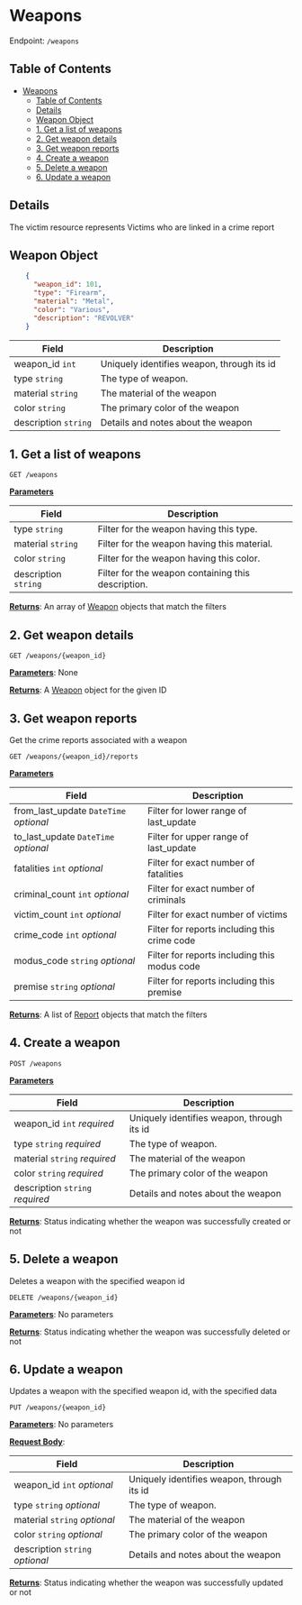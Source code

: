 # Weapons
Endpoint: `/weapons`

## Table of Contents

- [Weapons](#weapons)
  - [Table of Contents](#table-of-contents)
  - [Details](#details)
  - [Weapon Object](#weapon-object)
  - [1. Get a list of weapons](#1-get-a-list-of-weapons)
  - [2. Get weapon details](#2-get-weapon-details)
  - [3. Get weapon reports](#3-get-weapon-reports)
  - [4. Create a weapon](#4-create-a-weapon)
  - [5. Delete a weapon](#5-delete-a-weapon)
  - [6. Update a weapon](#6-update-a-weapon)

## Details

The victim resource represents Victims who are linked in a crime report

## Weapon Object

```json
    {
      "weapon_id": 101,
      "type": "Firearm",
      "material": "Metal",
      "color": "Various",
      "description": "REVOLVER"
    }
```

| Field                | Description                                |
|----------------------|--------------------------------------------|
| weapon_id `int`      | Uniquely identifies weapon, through its id |
| type  `string`       | The type of weapon.                        |
| material `string`    | The material of the weapon                 |
| color `string`       | The primary color of the weapon            |
| description `string` | Details and notes about the weapon         |

## 1. Get a list of weapons

`GET /weapons`

**<u>Parameters</u>**

| Field                | Description                                        |
|----------------------|----------------------------------------------------|
| type  `string`       | Filter for the weapon having this type.            |
| material `string`    | Filter for the weapon having this material.        |
| color `string`       | Filter for the weapon having this color.           |
| description `string` | Filter for the weapon containing this description. |

**<u>Returns</u>**: An array of [Weapon](#weapon-object) objects that match the filters

## 2. Get weapon details

`GET /weapons/{weapon_id}`

**<u>Parameters</u>**: None

**<u>Returns</u>**: A [Weapon](#weapon-object) object for the given ID

## 3. Get weapon reports

Get the crime reports associated with a weapon

`GET /weapons/{weapon_id}/reports`

**<u>Parameters</u>**

| Field                                  | Description                                  |
|----------------------------------------|----------------------------------------------|
| from_last_update `DateTime` *optional* | Filter for lower range of last_update        |
| to_last_update `DateTime` *optional*   | Filter for upper range of last_update        |
| fatalities `int` *optional*            | Filter for exact number of fatalities        |
| criminal_count `int` *optional*        | Filter for exact number of criminals         |
| victim_count `int` *optional*          | Filter for exact number of victims           |
| crime_code `int` *optional*            | Filter for reports including this crime code |
| modus_code `string` *optional*         | Filter for reports including this modus code |
| premise `string` *optional*            | Filter for reports including this premise    |

**<u>Returns</u>**: A list of [Report](reports.md#report-object) objects that match the filters

## 4. Create a weapon

`POST /weapons`

**<u>Parameters</u>**

| Field                           | Description                                |
|---------------------------------|--------------------------------------------|
| weapon_id `int` *required*      | Uniquely identifies weapon, through its id |
| type  `string` *required*       | The type of weapon.                        |
| material `string` *required*    | The material of the weapon                 |
| color `string` *required*       | The primary color of the weapon            |
| description `string` *required* | Details and notes about the weapon         |

**<u>Returns</u>**: Status indicating whether the weapon was successfully created or not

## 5. Delete a weapon

Deletes a weapon with the specified weapon id

`DELETE /weapons/{weapon_id}`

**<u>Parameters</u>**: No parameters

**<u>Returns</u>**: Status indicating whether the weapon was successfully deleted or not

## 6. Update a weapon

Updates a weapon with the specified weapon id, with the specified data

`PUT /weapons/{weapon_id}`

**<u>Parameters</u>**: No parameters

**<u>Request Body</u>**:

| Field                           | Description                                |
|---------------------------------|--------------------------------------------|
| weapon_id `int` *optional*      | Uniquely identifies weapon, through its id |
| type  `string` *optional*       | The type of weapon.                        |
| material `string` *optional*    | The material of the weapon                 |
| color `string` *optional*       | The primary color of the weapon            |
| description `string` *optional* | Details and notes about the weapon         |

**<u>Returns</u>**: Status indicating whether the weapon was successfully updated or not